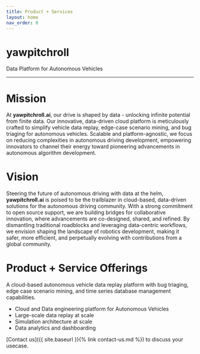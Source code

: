 ```yaml
---
title: Product + Services
layout: home
nav_order: 0
---
```


# yawpitchroll

Data Platform for Autonomous Vehicles

----
# Mission

At **yawpitchroll.ai**, our drive is shaped by data - unlocking infinite potential from finite data. Our innovative, data-driven cloud platform is meticulously crafted to simplify vehicle data replay, edge-case scenario mining, and bug triaging for autonomous vehicles. Scalable and platform-agnostic, we focus on reducing complexities in autonomous driving development, empowering innovators to channel their energy toward pioneering advancements in autonomous algorithm development.

# Vision

Steering the future of autonomous driving with data at the helm, **yawpitchroll.ai** is poised to be the trailblazer in cloud-based, data-driven solutions for the autonomous driving community. With a strong commitment to open source support, we are building bridges for collaborative innovation, where advancements are co-designed, shared, and refined. By dismantling traditional roadblocks and leveraging data-centric workflows, we envision shaping the landscape of robotics development, making it safer, more efficient, and perpetually evolving with contributions from a global community.

# Product + Service Offerings

A cloud-based autonomous vehicle data replay platform with bug triaging, edge case scenario mining, and time series database management capabilities.

* Cloud and Data engineering platform for Autonomous Vehicles
* Large-scale data replay at scale
* Simulation architecture at scale 
* Data analytics and dashboarding
  
[Contact us]({{ site.baseurl }}{% link contact-us.md %}) to discuss your usecase.

